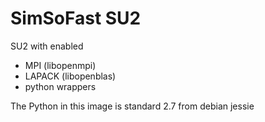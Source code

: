 # SimSoFast SU2

SU2 with enabled
* MPI (libopenmpi)
* LAPACK (libopenblas)
* python wrappers

The Python in this image is standard 2.7 from debian jessie
